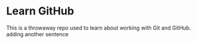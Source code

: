 # Learn GitHub

This is a throwaway repo used to learn about working with Git and GitHub.
adding another sentence 
